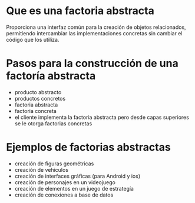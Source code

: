 # Que es una factoria abstracta

Proporciona una interfaz común para la creación de objetos relacionados, permitiendo intercambiar las implementaciones concretas sin cambiar el código que los utiliza.

# Pasos para la construcción de una factoría abstracta

- producto abstracto
- productos concretos
- factoria abstracta
- factoria concreta
- el cliente implementa la factoria abstracta pero desde capas superiores se le otorga factorias concretas

# Ejemplos de factorias abstractas

- creación de figuras geométricas
- creación de vehiculos
- creación de interfaces gráficas (para Android y ios)
- creación de personajes en un videojuego
- creación de elementos en un juego de estrategía
- creación de conexiones a base de datos
